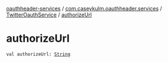 [oauthheader-services](../../index.md) / [com.caseykulm.oauthheader.services](../index.md) / [TwitterOauthService](index.md) / [authorizeUrl](.)

# authorizeUrl

`val authorizeUrl: `[`String`](https://kotlinlang.org/api/latest/jvm/stdlib/kotlin/-string/index.html)